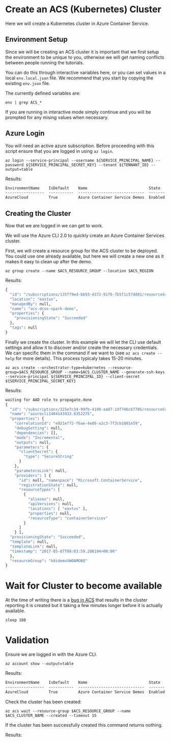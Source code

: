 # Create an ACS (Kubernetes) Cluster

Here we will create a Kubernetes cluster in Azure Container Service.

## Environment Setup

Since we will be creating an ACS cluster it is important that we first
setup the environment to be unique to you, otherwise we will get
naming conflicts between people running the tutorials. 

You can do this through interactive variables here, or you can set
values in a local `env.local.json` file. We recommend that you start
by copying the existing `env.json` file.

The currently defined variables are:

```
env | grep ACS_*
```

If you are running in interactive mode simply continue and you will be
prompted for any mising values when necessary.

## Azure Login

You will need an active azure subscription. Before proceeding with
this script ensure that you are logged in using `az login`.

```
az login --service-principal --username ${SERVICE_PRINCIPAL_NAME} --password ${SERVICE_PRINCIPAL_SECRET_KEY} --tenant ${TENNANT_ID} --output=table
```

Results:

```expected_similarity=0.4
EnvironmentName    IsDefault    Name                           State    TenantId
-----------------  -----------  -----------------------------  -------  ------------------------------------
AzureCloud         True         Azure Container Service Demos  Enabled  72f988bf-86f1-41af-91ab-2d7cd011db47
```

## Creating the Cluster

Now that we are logged in we can get to work. 

We will use the Azure CLI 2.0 to quickly create an Azure Container
Services cluster.

First, we will create a resource group for the ACS cluster to be
deployed. You could use one already available, but here we will create
a new one as it makes it easy to clean up after the demo.

```
az group create --name $ACS_RESOURCE_GROUP --location $ACS_REGION
```

Results: 

```Expected_similarity=0.4
{
  "id": "/subscriptions/135f79ed-bb93-4372-91f6-7b5f1c57dd81/resourceGroups/acs-dcos-spark-demo",
  "location": "eastus",
  "managedBy": null,
  "name": "acs-dcos-spark-demo",
  "properties": {
    "provisioningState": "Succeeded"
  },
  "tags": null
}
```

Finally we create the cluster. In this example we will let the CLI use
default settings and allow it to discover and/or create the necessary
credentials. We can specific them in the command if we want to (see
`az acs create --help` for more details). This process typicaly takes
15-20 minutes.

```
az acs create --orchestrator-type=kubernetes --resource-group=$ACS_RESOURCE_GROUP --name=$ACS_CLUSTER_NAME --generate-ssh-keys --service-principal ${SERVICE_PRINCIPAL_ID} --client-secret ${SERVICE_PRINCIPAL_SECRET_KEY}
```

Results:

```expected_similarity=0.2
waiting for AAD role to propagate.done 
{ 
  "id": "/subscriptions/325e7c34-99fb-4190-aa87-1df746c67705/resourceGroups/k8sdemoVWOAMOBQ/providers/Microsoft.Resources/deployments/azurecli1494143933.8352275",
  "name": "azurecli1494143933.8352275", 
  "properties": { 
    "correlationId": "e921ef72-f6ae-4e86-a2c3-7f3cb1001e59", 
	"debugSetting": null,
    "dependencies": [], 
	"mode": "Incremental", 
	"outputs": null,
    "parameters": { 
	  "clientSecret": { 
	    "type": "SecureString" 
	  } 
	},
    "parametersLink": null, 
	"providers": [ { 
	  "id": null, "namespace": "Microsoft.ContainerService", 
	  "registrationState": null,
      "resourceTypes": [ 
	    { 
		  "aliases": null, 
		  "apiVersions": null,
          "locations": [ "eastus" ], 
		  "properties": null, 
		  "resourceType": "containerServices" 
	    } 
	  ] 
	} ], 
  "provisioningState": "Succeeded",
  "template": null, 
  "templateLink": null, 
  "timestamp": "2017-05-07T08:03:59.208194+00:00" 
  }, 
  "resourceGroup": "k8sdemoVWOAMOBQ" 
}
```

# Wait for Cluster to become available

At the time of writing there is
a [bug in ACS](https://github.com/Azure/ACS/issues/36) that results in
the cluster reporting it is created but it taking a few minutes longer
before it is actually available.

```
sleep 180
```

# Validation

Ensure we are logged in with the Azure CLI.

```
az account show --output=table
```

Results:

```expected_similarity=0.4
EnvironmentName    IsDefault    Name                           State    TenantId
-----------------  -----------  -----------------------------  -------  ------------------------------------
AzureCloud         True         Azure Container Service Demos  Enabled  72f988bf-86f1-41af-91ab-2d7cd011db47
```

Check the cluster has been created:

```
az acs wait --resource-group $ACS_RESOURCE_GROUP --name $ACS_CLUSTER_NAME --created --timeout 15
```

If the cluster has been successfully created this command returns nothing.

Results:

```
```


